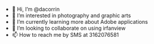 - 👋 Hi, I’m @dacorrin
- 👀 I’m interested in photography and graphic arts 
- 🌱 I’m currently learning more about Adobe applications
- 💞️ I’m looking to collaborate on using irfanview
- 📫 How to reach me by SMS at 3162076581

<!---
dacorrin/dacorrin is a ✨ special ✨ repository because its `README.md` (this file) appears on your GitHub profile.
You can click the Preview link to take a look at your changes.
--->
